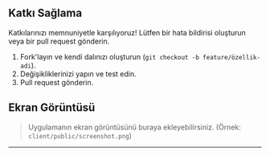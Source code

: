 ## Katkı Sağlama

Katkılarınızı memnuniyetle karşılıyoruz! Lütfen bir hata bildirisi oluşturun veya bir pull request gönderin.

1. Fork'layın ve kendi dalınızı oluşturun (`git checkout -b feature/özellik-adi`).
2. Değişikliklerinizi yapın ve test edin.
3. Pull request gönderin.

## Ekran Görüntüsü

> Uygulamanın ekran görüntüsünü buraya ekleyebilirsiniz. (Örnek: `client/public/screenshot.png`)

---

